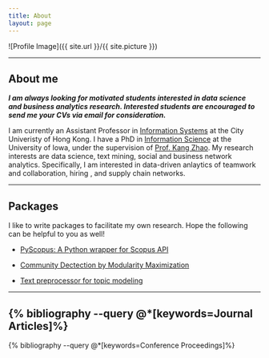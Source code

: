 ```yaml
---
title: About
layout: page
---
```

![Profile Image]({{ site.url }}/{{ site.picture }})

---
## About me 

___I am always looking for motivated students interested in data science and business analytics research. Interested students are encouraged to send me your CVs via email for consideration.___

I am currently an Assistant Professor in [Information Systems](http://www.cb.cityu.edu.hk/is/) at the City Univeristy of Hong Kong.
I have a PhD in [Information Science](https://informatics.uiowa.edu/) at the University of Iowa, under the supervision of [Prof. Kang Zhao](https://www.biz.uiowa.edu/faculty/kangzhao/). My research interests are data science, text mining, social and business network analytics. Specifically, I am interested in data-driven anlaytics of teamwork and collaboration, hiring , and supply chain networks.

---
## Packages 
I like to write packages to facilitate my own research. Hope the following can be helpful to you as well!

- [PyScopus: A Python wrapper for Scopus API](http://zhiyzuo.github.io/python-scopus/)

- [Community Dectection by Modularity Maximization](https://zhiyzuo.github.io/python-modularity-maximization/)

- [Text preprocessor for topic modeling](https://github.com/zhiyzuo/python-topic-model-preprocessor/blob/master/quick-start.ipynb)

---
{% bibliography --query @*[keywords=Journal Articles]%}
---
{% bibliography --query @*[keywords=Conference Proceedings]%}
